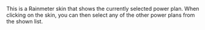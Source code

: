 This is a Rainmeter skin that shows the currently selected power plan. When clicking on the skin, you can then select any of the other power plans from the shown list.